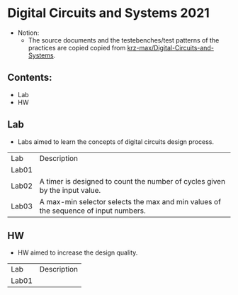 # Digital Circuits and Systems 2021
* Notion:
  * The source documents and the testebenches/test patterns of the practices are copied copied from [krz-max/Digital-Circuits-and-Systems](https://github.com/krz-max/Digital-Circuits-and-Systems).
## Contents:
* Lab
* HW

## Lab
* Labs aimed to learn the concepts of digital circuits design process.
<table>
  <tr>
    <td>Lab</td>
    <td>Description</td>
  </tr>
  <tr>
    <td>Lab01</td>
    <td>     </td>
  </tr>
  <tr>
    <td>Lab02</td>
    <td> A timer is designed to count the number of cycles given by the input value.</td>
  </tr>
  <tr>
    <td>Lab03</td>
    <td> A max-min selector selects the max and min values of the sequence of input numbers.</td>
  </tr>
</table>

## HW
* HW aimed to increase the design quality.
<table>
  <tr>
    <td>Lab</td>
    <td>Description</td>
  </tr>
  <tr>
    <td>Lab01</td>
    <td>     </td>
  </tr>
</table>
